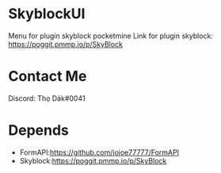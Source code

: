 # SkyblockUI
Menu for plugin skyblock pocketmine
Link for plugin skyblock: https://poggit.pmmp.io/p/SkyBlock
# Contact Me
Discord: Thọ Dảk#0041
# Depends
- FormAPI:https://github.com/jojoe77777/FormAPI
- Skyblock:https://poggit.pmmp.io/p/SkyBlock
